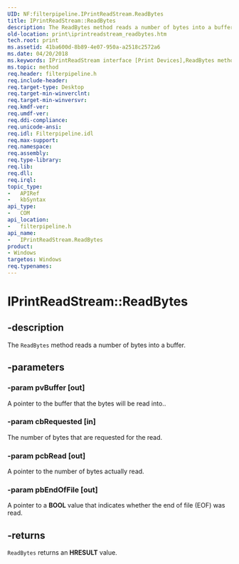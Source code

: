 ```yaml
---
UID: NF:filterpipeline.IPrintReadStream.ReadBytes
title: IPrintReadStream::ReadBytes
description: The ReadBytes method reads a number of bytes into a buffer.
old-location: print\iprintreadstream_readbytes.htm
tech.root: print
ms.assetid: 41ba600d-8b89-4e07-950a-a2518c2572a6
ms.date: 04/20/2018
ms.keywords: IPrintReadStream interface [Print Devices],ReadBytes method, IPrintReadStream.ReadBytes, IPrintReadStream::ReadBytes, ReadBytes, ReadBytes method [Print Devices], ReadBytes method [Print Devices],IPrintReadStream interface, filterpipeline/IPrintReadStream::ReadBytes, filterpipeline_92cb33c3-6229-47ca-b3da-2f4c268f8b7b.xml, print.iprintreadstream_readbytes
ms.topic: method
req.header: filterpipeline.h
req.include-header: 
req.target-type: Desktop
req.target-min-winverclnt: 
req.target-min-winversvr: 
req.kmdf-ver: 
req.umdf-ver: 
req.ddi-compliance: 
req.unicode-ansi: 
req.idl: Filterpipeline.idl
req.max-support: 
req.namespace: 
req.assembly: 
req.type-library: 
req.lib: 
req.dll: 
req.irql: 
topic_type:
-	APIRef
-	kbSyntax
api_type:
-	COM
api_location:
-	filterpipeline.h
api_name:
-	IPrintReadStream.ReadBytes
product:
- Windows
targetos: Windows
req.typenames: 
---
```


# IPrintReadStream::ReadBytes


## -description


The <code>ReadBytes</code> method reads a number of bytes into a buffer.


## -parameters




### -param pvBuffer [out]

A pointer to the buffer that the bytes will be read into..


### -param cbRequested [in]

The number of bytes that are requested for the read.


### -param pcbRead [out]

A pointer to the number of bytes actually read.


### -param pbEndOfFile [out]

A pointer to a <b>BOOL</b> value that indicates whether the end of file (EOF) was read.


## -returns



<code>ReadBytes</code> returns an <b>HRESULT</b> value.



